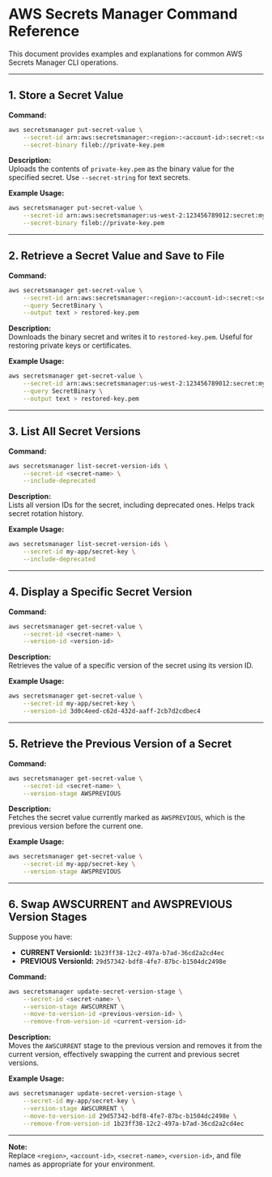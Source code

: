 # AWS Secrets Manager Command Reference

This document provides examples and explanations for common AWS Secrets Manager CLI operations.

---

## 1. Store a Secret Value

**Command:**
```sh
aws secretsmanager put-secret-value \
    --secret-id arn:aws:secretsmanager:<region>:<account-id>:secret:<secret-name> \
    --secret-binary fileb://private-key.pem
```
**Description:**  
Uploads the contents of `private-key.pem` as the binary value for the specified secret. Use `--secret-string` for text secrets.

**Example Usage:**
```sh
aws secretsmanager put-secret-value \
    --secret-id arn:aws:secretsmanager:us-west-2:123456789012:secret:my-app/secret-key \
    --secret-binary fileb://private-key.pem
```

---

## 2. Retrieve a Secret Value and Save to File

**Command:**
```sh
aws secretsmanager get-secret-value \
    --secret-id arn:aws:secretsmanager:<region>:<account-id>:secret:<secret-name> \
    --query SecretBinary \
    --output text > restored-key.pem
```
**Description:**  
Downloads the binary secret and writes it to `restored-key.pem`. Useful for restoring private keys or certificates.

**Example Usage:**
```sh
aws secretsmanager get-secret-value \
    --secret-id arn:aws:secretsmanager:us-west-2:123456789012:secret:my-app/secret-key \
    --query SecretBinary \
    --output text > restored-key.pem
```

---

## 3. List All Secret Versions

**Command:**
```sh
aws secretsmanager list-secret-version-ids \
    --secret-id <secret-name> \
    --include-deprecated
```
**Description:**  
Lists all version IDs for the secret, including deprecated ones. Helps track secret rotation history.

**Example Usage:**
```sh
aws secretsmanager list-secret-version-ids \
    --secret-id my-app/secret-key \
    --include-deprecated
```

---

## 4. Display a Specific Secret Version

**Command:**
```sh
aws secretsmanager get-secret-value \
    --secret-id <secret-name> \
    --version-id <version-id>
```
**Description:**  
Retrieves the value of a specific version of the secret using its version ID.

**Example Usage:**
```sh
aws secretsmanager get-secret-value \
    --secret-id my-app/secret-key \
    --version-id 3d0c4eed-c62d-432d-aaff-2cb7d2cdbec4
```

---

## 5. Retrieve the Previous Version of a Secret

**Command:**
```sh
aws secretsmanager get-secret-value \
    --secret-id <secret-name> \
    --version-stage AWSPREVIOUS
```
**Description:**  
Fetches the secret value currently marked as `AWSPREVIOUS`, which is the previous version before the current one.

**Example Usage:**
```sh
aws secretsmanager get-secret-value \
    --secret-id my-app/secret-key \
    --version-stage AWSPREVIOUS
```

---

## 6. Swap AWSCURRENT and AWSPREVIOUS Version Stages

Suppose you have:
- **CURRENT VersionId:** `1b23ff38-12c2-497a-b7ad-36cd2a2cd4ec`
- **PREVIOUS VersionId:** `29d57342-bdf8-4fe7-87bc-b1504dc2498e`

**Command:**
```sh
aws secretsmanager update-secret-version-stage \
    --secret-id <secret-name> \
    --version-stage AWSCURRENT \
    --move-to-version-id <previous-version-id> \
    --remove-from-version-id <current-version-id>
```
**Description:**  
Moves the `AWSCURRENT` stage to the previous version and removes it from the current version, effectively swapping the current and previous secret versions.

**Example Usage:**
```sh
aws secretsmanager update-secret-version-stage \
    --secret-id my-app/secret-key \
    --version-stage AWSCURRENT \
    --move-to-version-id 29d57342-bdf8-4fe7-87bc-b1504dc2498e \
    --remove-from-version-id 1b23ff38-12c2-497a-b7ad-36cd2a2cd4ec
```

---

**Note:**  
Replace `<region>`, `<account-id>`, `<secret-name>`, `<version-id>`, and file names as appropriate for your environment.